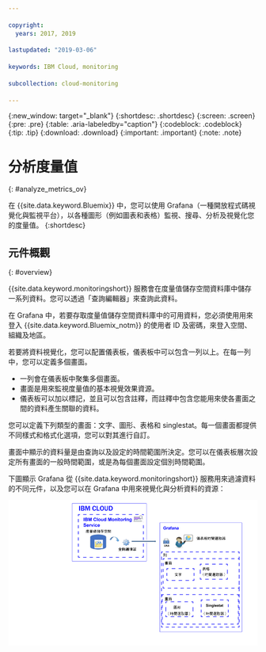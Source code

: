 ```yaml
---

copyright:
  years: 2017, 2019

lastupdated: "2019-03-06"

keywords: IBM Cloud, monitoring

subcollection: cloud-monitoring

---
```


{:new_window: target="_blank"}
{:shortdesc: .shortdesc}
{:screen: .screen}
{:pre: .pre}
{:table: .aria-labeledby="caption"}
{:codeblock: .codeblock}
{:tip: .tip}
{:download: .download}
{:important: .important}
{:note: .note}


# 分析度量值
{: #analyze_metrics_ov}

在 {{site.data.keyword.Bluemix}} 中，您可以使用 Grafana（一種開放程式碼視覺化與監視平台），以各種圖形（例如圖表和表格）監視、搜尋、分析及視覺化您的度量值。
{:shortdesc}


## 元件概觀
{: #overview}

{{site.data.keyword.monitoringshort}} 服務會在度量值儲存空間資料庫中儲存一系列資料。您可以透過「查詢編輯器」來查詢此資料。 

在 Grafana 中，若要存取度量值儲存空間資料庫中的可用資料，您必須使用用來登入 {{site.data.keyword.Bluemix_notm}} 的使用者 ID 及密碼，來登入空間、組織及地區。 

若要將資料視覺化，您可以配置儀表板，儀表板中可以包含一列以上。在每一列中，您可以定義多個畫面。 

* 一列會在儀表板中聚集多個畫面。 
* 畫面是用來監視度量值的基本視覺效果資源。 
* 儀表板可以加以標記，並且可以包含註釋，而註釋中包含您能用來使各畫面之間的資料產生關聯的資料。

您可以定義下列類型的畫面：文字、圖形、表格和 singlestat。每一個畫面都提供不同樣式和格式化選項，您可以對其進行自訂。 

畫面中顯示的資料量是由查詢以及設定的時間範圍所決定。您可以在儀表板層次設定所有畫面的一般時間範圍，或是為每個畫面設定個別時間範圍。

下圖顯示 Grafana 從 {{site.data.keyword.monitoringshort}} 服務用來過濾資料的不同元件，以及您可以在 Grafana 中用來視覺化與分析資料的資源：

![{{site.data.keyword.monitoringlong}} 服務與 Grafana 中您用來顯示及監視度量值的資源的高階元件概觀](images/grafana_ov_f1.gif)






